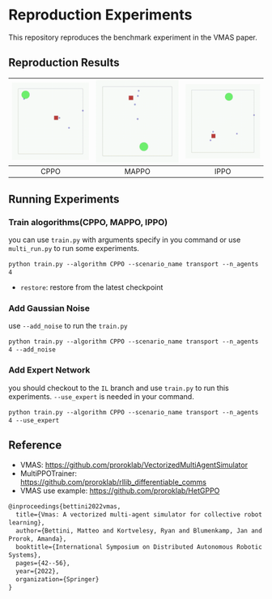 # Reproduction Experiments

This repository reproduces the benchmark experiment in the VMAS paper. 

## Reproduction Results

| ![](imgs/CPPO.gif) | ![](imgs/MAPPO.gif) | ![](imgs/IPPO.gif) |
|:-:|:-:|:-:|
| CPPO | MAPPO | IPPO |


## Running Experiments
### Train alogorithms(CPPO, MAPPO, IPPO)
you can use `train.py` with arguments specify in you command or use `multi_run.py` to run some experiments. 
```shell
python train.py --algorithm CPPO --scenario_name transport --n_agents 4
```
- `restore`: restore from the latest checkpoint
### Add Gaussian Noise
use `--add_noise` to run the `train.py`
```shell
python train.py --algorithm CPPO --scenario_name transport --n_agents 4 --add_noise
```
### Add Expert Network
you should checkout to the `IL` branch and use `train.py` to run this experiments. `--use_expert` is needed in your command.
```shell
python train.py --algorithm CPPO --scenario_name transport --n_agents 4 --use_expert
```

## Reference
- VMAS: https://github.com/proroklab/VectorizedMultiAgentSimulator
- MultiPPOTrainer: https://github.com/proroklab/rllib_differentiable_comms
- VMAS use example: https://github.com/proroklab/HetGPPO

```
@inproceedings{bettini2022vmas,
  title={Vmas: A vectorized multi-agent simulator for collective robot learning},
  author={Bettini, Matteo and Kortvelesy, Ryan and Blumenkamp, Jan and Prorok, Amanda},
  booktitle={International Symposium on Distributed Autonomous Robotic Systems},
  pages={42--56},
  year={2022},
  organization={Springer}
}
```